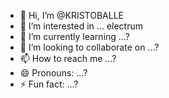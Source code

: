 - 👋 Hi, I’m @KRISTOBALLE
- 👀 I’m interested in ... electrum 
- 🌱 I’m currently learning ...?
- 💞️ I’m looking to collaborate on ...?
- 📫 How to reach me ...?
- 😄 Pronouns: ...?
- ⚡ Fun fact: ...?

<!---
KRISTOBALLE/KRISTOBALLE is a ✨ special ✨ repository because its `README.md` (this file) appears on your GitHub profile.
You can click the Preview link to take a look at your changes.
--->
